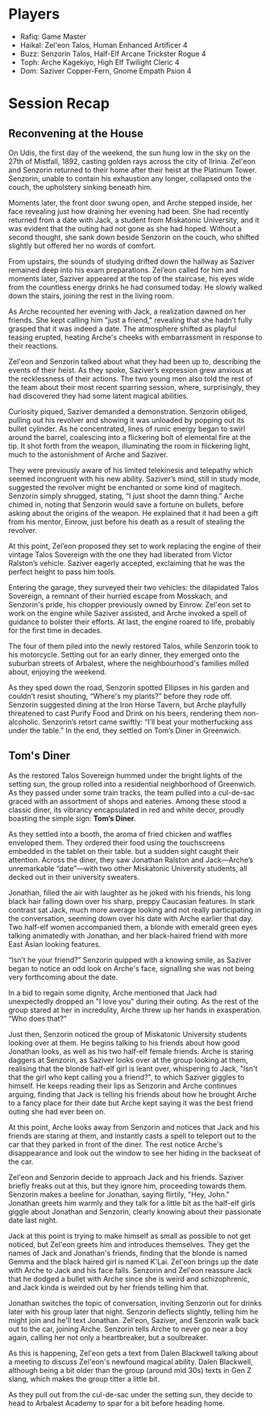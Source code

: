 # Players
- Rafiq: Game Master
- Haikal: Zel'eon Talos, Human Enhanced Artificer 4
- Buzz: Senzorin Talos, Half-Elf Arcane Trickster Rogue 4
- Toph: Arche Kagekiyo, High Elf Twilight Cleric 4
- Dom: Saziver Copper-Fern, Gnome Empath Psion 4
# Session Recap
## Reconvening at the House
On Udis, the first day of the weekend, the sun hung low in the sky on the 27th of Mistfall, 1892, casting golden rays across the city of Ilrinia. Zel'eon and Senzorin returned to their home after their heist at the Platinum Tower. Senzorin, unable to contain his exhaustion any longer, collapsed onto the couch, the upholstery sinking beneath him.

Moments later, the front door swung open, and Arche stepped inside, her face revealing just how draining her evening had been. She had recently returned from a date with Jack, a student from Miskatonic University, and it was evident that the outing had not gone as she had hoped. Without a second thought, she sank down beside Senzorin on the couch, who shifted slightly but offered her no words of comfort.

From upstairs, the sounds of studying drifted down the hallway as Saziver remained deep into his exam preparations. Zel’eon called for him and moments later, Saziver appeared at the top of the staircase, his eyes wide from the countless energy drinks he had consumed today. He slowly walked down the stairs, joining the rest in the living room.

As Arche recounted her evening with Jack, a realization dawned on her friends. She kept calling him "just a friend," revealing that she hadn’t fully grasped that it was indeed a date. The atmosphere shifted as playful teasing erupted, heating Arche's cheeks with embarrassment in response to their reactions.

Zel'eon and Senzorin talked about what they had been up to, describing the events of their heist. As they spoke, Saziver’s expression grew anxious at the recklessness of their actions. The two young men also told the rest of the team about their most recent sparring session, where, surprisingly, they had discovered they had some latent magical abilities.

Curiosity piqued, Saziver demanded a demonstration. Senzorin obliged, pulling out his revolver and showing it was unloaded by popping out its bullet cylinder. As he concentrated, lines of runic energy began to swirl around the barrel, coalescing into a flickering bolt of elemental fire at the tip. It shot forth from the weapon, illuminating the room in flickering light, much to the astonishment of Arche and Saziver. 

They were previously aware of his limited telekinesis and telepathy which seemed incongruent with his new ability. Saziver’s mind, still in study mode, suggested the revolver might be enchanted or some kind of magitech. Senzorin simply shrugged, stating, “I just shoot the damn thing.” Arche chimed in, noting that Senzorin would save a fortune on bullets, before asking about the origins of the weapon. He explained that it had been a gift from his mentor, Einrow, just before his death as a result of stealing the revolver.

At this point, Zel’eon proposed they set to work replacing the engine of their vintage Talos Sovereign with the one they had liberated from Victor Ralston’s vehicle. Saziver eagerly accepted, exclaiming that he was the perfect height to pass him tools.

Entering the garage, they surveyed their two vehicles: the dilapidated Talos Sovereign, a remnant of their hurried escape from Mosskach, and Senzorin's pride, his chopper previously owned by Einrow. Zel'eon set to work on the engine while Saziver assisted, and Arche invoked a spell of guidance to bolster their efforts. At last, the engine roared to life, probably for the first time in decades.

The four of them piled into the newly restored Talos, while Senzorin took to his motorcycle. Setting out for an early dinner, they emerged onto the suburban streets of Arbalest, where the neighbourhood's families milled about, enjoying the weekend.

As they sped down the road, Senzorin spotted Ellipses in his garden and couldn’t resist shouting, “Where's my plants?” before they rode off. Senzorin suggested dining at the Iron Horse Tavern, but Arche playfully threatened to cast Purify Food and Drink on his beers, rendering them non-alcoholic. Senzorin’s retort came swiftly: “I’ll beat your motherfucking ass under the table.” In the end, they settled on Tom’s Diner in Greenwich.
## Tom's Diner
As the restored Talos Sovereign hummed under the bright lights of the setting sun, the group rolled into a residential neighborhood of Greenwich. As they passed under some train tracks, the team pulled into a cul-de-sac graced with an assortment of shops and eateries. Among these stood a classic diner, its vibrancy encapsulated in red and white decor, proudly boasting the simple sign: **Tom’s Diner**.

As they settled into a booth, the aroma of fried chicken and waffles enveloped them. They ordered their food using the touchscreens embedded in the tablet on their table. but a sudden sight caught their attention. Across the diner, they saw Jonathan Ralston and Jack—Arche’s unremarkable “date”—with two other Miskatonic University students, all decked out in their university sweaters.

Jonathan, filled the air with laughter as he joked with his friends, his long black hair falling down over his sharp, preppy Caucasian features. In stark contrast sat Jack, much more average looking and not really participating in the conversation, seeming down over his date with Arche earlier that day. Two half-elf women accompanied them, a blonde with emerald green eyes talking animatedly with Jonathan, and her black-haired friend with more East Asian looking features.

“Isn’t he your friend?” Senzorin quipped with a knowing smile, as Saziver began to notice an odd look on Arche's face, signalling she was not being very forthcoming about the date.

 In a bid to regain some dignity, Arche mentioned that Jack had unexpectedly dropped an "I love you" during their outing. As the rest of the group stared at her in incredulity, Arche threw up her hands in exasperation. “Who does that?”

Just then, Senzorin noticed the group of Miskatonic University students looking over at them. He begins talking to his friends about how good Jonathan looks, as well as his two half-elf female friends. Arche is staring daggers at Senzorin, as Saziver looks over at the group looking at them, realising that the blonde half-elf girl is leant over, whispering to Jack, "Isn't that the girl who kept calling you a friend?", to which Saziver giggles to himself. He keeps reading their lips as Senzorin and Arche continues arguing, finding that Jack is telling his friends about how he brought Arche to a fancy place for their date but Arche kept saying it was the best friend outing she had ever been on.

At this point, Arche looks away from Senzorin and notices that Jack and his friends are staring at them, and instantly casts a spell to teleport out to the car that they parked in front of the diner. The rest notice Arche's disappearance and look out the window to see her hiding in the backseat of the car.

Zel'eon and Senzorin decide to approach Jack and his friends. Saziver briefly freaks out at this, but they ignore him, proceeding towards them. Senzorin makes a beeline for Jonathan, saying flirtily, "Hey, John." Jonathan greets him warmly and they talk for a little bit as the half-elf girls giggle about Jonathan and Senzorin, clearly knowing about their passionate date last night.

Jack at this point is trying to make himself as small as possible to not get noticed, but Zel'eon greets him and introduces themselves. They get the names of Jack and Jonathan's friends, finding that the blonde is named Gemma and the black haired girl is named K'Lai. Zel'eon brings up the date with Arche to Jack and his face falls. Senzorin and Zel'eon reassure Jack that he dodged a bullet with Arche since she is weird and schizophrenic, and Jack kinda is weirded out by her friends telling him that.

Jonathan switches the topic of conversation, inviting Senzorin out for drinks later with his group later that night. Senzorin deflects slightly, telling him he might join and he'll text Jonathan. Zel'eon, Saziver, and Senzorin walk back out to the car, joining Arche. Senzorin tells Arche to never go near a boy again, calling her not only a heartbreaker, but a soulbreaker.

As this is happening, Zel'eon gets a text from Dalen Blackwell talking about a meeting to discuss Zel'eon's newfound magical ability. Dalen Blackwell, although being a bit older than the group (around mid 30s) texts in Gen Z slang, which makes the group titter a little bit.

As they pull out from the cul-de-sac under the setting sun, they decide to head to Arbalest Academy to spar for a bit before heading home.




